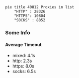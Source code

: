 
```mermaid
pie title 40812 Proxies in list
    "HTTP" : 28326
    "HTTPS": 10804
    "SOCKS" : 8852
```

### Some Info
#### Average Timeout

- mixed: 4.1s
- http: 2.3s
- https: 8.0s
- socks: 6.5s